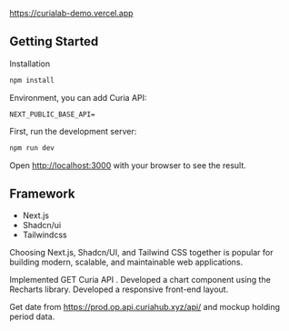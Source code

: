 https://curialab-demo.vercel.app

## Getting Started

Installation

```bash
npm install
``` 

Environment, you can add Curia API:

```env
NEXT_PUBLIC_BASE_API=
```

First, run the development server:

```bash
npm run dev
```

Open [http://localhost:3000](http://localhost:3000) with your browser to see the result.

## Framework
- Next.js
- Shadcn/ui
- Tailwindcss

Choosing Next.js, Shadcn/UI, and Tailwind CSS together is popular for building modern, scalable, and maintainable web applications.


Implemented GET Curia API .
Developed a chart component using the Recharts library.
Developed a responsive front-end layout.

Get date from https://prod.op.api.curiahub.xyz/api/ and mockup holding period data.
